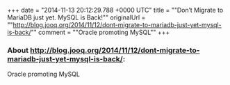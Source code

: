 +++
date = "2014-11-13 20:12:29.788 +0000 UTC"
title = ""Don’t Migrate to MariaDB just yet. MySQL is Back!""
originalUrl = ""http://blog.jooq.org/2014/11/12/dont-migrate-to-mariadb-just-yet-mysql-is-back/""
comment = ""Oracle promoting MySQL""
+++

### About http://blog.jooq.org/2014/11/12/dont-migrate-to-mariadb-just-yet-mysql-is-back/:

Oracle promoting MySQL
